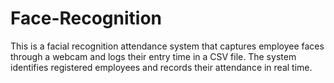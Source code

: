 # Face-Recognition
This is a facial recognition attendance system that captures employee faces through a webcam and logs their entry time in a CSV file. The system identifies registered employees and records their attendance in real time.
